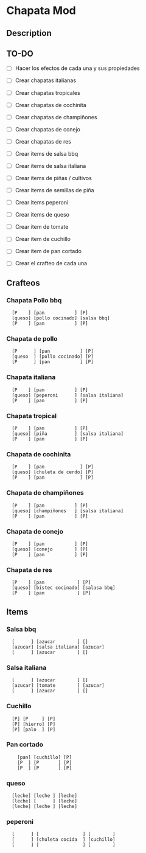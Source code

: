 # Chapata Mod

## Description

## TO-DO
- [ ] Hacer los efectos de cada una y sus propiedades 
- [ ] Crear chapatas italianas
- [ ] Crear chapatas tropicales
- [ ] Crear chapatas de cochinita
- [ ] Crear chapatas de champiñones
- [ ] Crear chapatas de conejo
- [ ] Crear chapatas de res
- [ ] Crear items de salsa bbq
- [ ] Crear items de salsa italiana
- [ ] Crear items de piñas / cultivos
- [ ] Crear items de semillas de piña
- [ ] Crear items peperoni
- [ ] Crear items de queso
- [ ] Crear item de tomate
- [ ] Crear item de cuchillo
- [ ] Crear item de pan cortado
- [ ] Crear el crafteo de cada una 



## Crafteos

### Chapata Pollo bbq
```
  [P    ] [pan           ] [P]
  [queso] [pollo cocinado] [salsa bbq]
  [P    ] [pan           ] [P]
```

### Chapata de pollo
```
  [P      ] [pan           ] [P]
  [queso  ] [pollo cocinado] [P]
  [P      ] [pan           ] [P]
```

### Chapata italiana
```
  [P    ] [pan           ] [P]
  [queso] [peperoni      ] [salsa italiana]
  [P    ] [pan           ] [P]
```

### Chapata tropical
```
  [P    ] [pan           ] [P]
  [queso] [piña          ] [salsa italiana]
  [P    ] [pan           ] [P]
```

### Chapata de cochinita
```
  [P    ] [pan             ] [P]
  [queso] [chuleta de cerdo] [P]
  [P    ] [pan             ] [P]
```

### Chapata de champiñones
```
  [P    ] [pan           ] [P]
  [queso] [champiñones   ] [salsa italiana]
  [P    ] [pan           ] [P]
```

### Chapata de conejo
```
  [P    ] [pan           ] [P]
  [queso] [conejo        ] [P]
  [P    ] [pan           ] [P]
```

### Chapata de res
```
  [P    ] [pan            ] [P]
  [queso] [bistec cocinado] [salasa bbq]
  [P    ] [pan            ] [P]
```

## Items

### Salsa bbq
```
  [      ] [azucar        ] []
  [azucar] [salsa italiana] [azucar]
  [      ] [azucar        ] []
```

### Salsa italiana
```
  [      ] [azucar        ] []
  [azucar] [tomate        ] [azucar]
  [      ] [azucar        ] []
```

### Cuchillo
```
  [P] [P     ] [P]
  [P] [hierro] [P]
  [P] [palo  ] [P]
```

### Pan cortado
```
    [pan] [cuchillo] [P]
    [P  ] [P       ] [P]
    [P  ] [P       ] [P]
```

### queso
```
  [leche] [leche ] [leche]
  [leche] [      ] [leche]
  [leche] [leche ] [leche]
```

### peperoni
```
  [      ] [                ] [        ]
  [      ] [chuleta cocida  ] [cuchillo]
  [      ] [                ] [        ]
```

